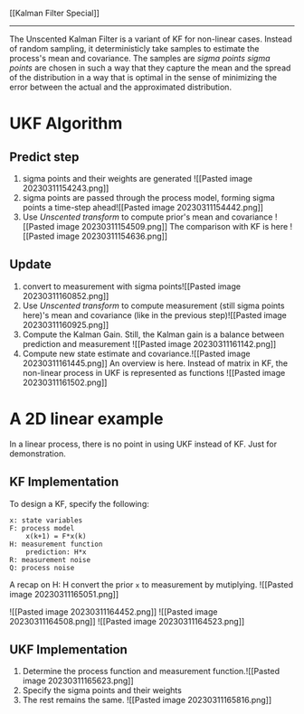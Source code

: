 [[Kalman Filter Special]]
****
The Unscented Kalman Filter is a variant of KF for non-linear cases.
Instead of random sampling, it deterministicly take samples to estimate the process's mean and covariance. The samples are _sigma points_
_sigma points_ are chosen in such a way that they capture the mean and the spread of the distribution in a way that is optimal in the sense of minimizing the error between the actual and the approximated distribution.
# UKF Algorithm
## Predict step
1. sigma points and their weights are generated
![[Pasted image 20230311154243.png]]
2. sigma points are passed through the process model, forming sigma points a time-step ahead![[Pasted image 20230311154442.png]]
3. Use _Unscented transform_ to compute prior's mean and covariance ![[Pasted image 20230311154509.png]]
The comparison with KF is here
![[Pasted image 20230311154636.png]]

## Update
1. convert to measurement with sigma points![[Pasted image 20230311160852.png]]
2. Use _Unscented transform_ to compute measurement (still sigma points here)'s mean and covariance (like in the previous step)![[Pasted image 20230311160925.png]]
3. Compute the Kalman Gain. Still, the Kalman gain is a balance between prediction and measurement ![[Pasted image 20230311161142.png]]
4. Compute new state estimate and covariance.![[Pasted image 20230311161445.png]]
An overview is here.
Instead of matrix in KF, the non-linear process in UKF is represented as functions
![[Pasted image 20230311161502.png]]

# A 2D linear example
In a linear process, there is no point in using UKF instead of KF. Just for demonstration.
## KF Implementation
To design a KF, specify the following:
```
x: state variables
F: process model
	x(k+1) = F*x(k)
H: measurement function
	prediction: H*x
R: measurement noise
Q: process noise
```
A recap on H: H convert the prior `x` to measurement by mutiplying.
![[Pasted image 20230311165051.png]]

![[Pasted image 20230311164452.png]]
![[Pasted image 20230311164508.png]]
![[Pasted image 20230311164523.png]]
## UKF Implementation
1. Determine the process function and measurement function.![[Pasted image 20230311165623.png]]
2. Specify the sigma points and their weights
3. The rest remains the same.
![[Pasted image 20230311165816.png]]




